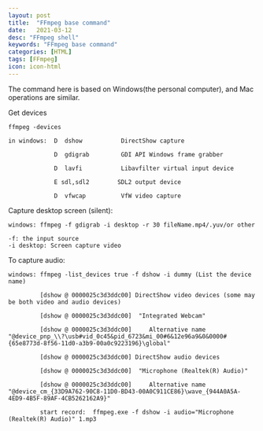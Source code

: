 ```yaml
---
layout: post
title:  "FFmpeg base command"
date:   2021-03-12
desc: "FFmpeg shell"
keywords: "FFmpeg base command"
categories: [HTML]
tags: [FFmpeg]
icon: icon-html
---
```


The command here is based on Windows(the personal computer), and Mac operations are similar.

Get devices

    ffmpeg -devices
    
    in windows:  D  dshow           DirectShow capture
    
                 D  gdigrab         GDI API Windows frame grabber
                 
                 D  lavfi           Libavfilter virtual input device
                 
                 E sdl,sdl2        SDL2 output device
                 
                 D  vfwcap          VfW video capture

Capture desktop screen (silent):
    
    windows: ffmpeg -f gdigrab -i desktop -r 30 fileName.mp4/.yuv/or other 
    
    -f: the input source
    -i desktop: Screen capture video

To capture audio:
    
    windows: ffmpeg -list_devices true -f dshow -i dummy (List the device name)
    
             [dshow @ 0000025c3d3ddc00] DirectShow video devices (some may be both video and audio devices)
             
             [dshow @ 0000025c3d3ddc00]  "Integrated Webcam"
                
             [dshow @ 0000025c3d3ddc00]     Alternative name "@device_pnp_\\?\usb#vid_0c45&pid_6723&mi_00#6&12e96a9&0&0000#{65e8773d-8f56-11d0-a3b9-00a0c9223196}\global"
                
             [dshow @ 0000025c3d3ddc00] DirectShow audio devices
                
             [dshow @ 0000025c3d3ddc00]  "Microphone (Realtek(R) Audio)"
                
             [dshow @ 0000025c3d3ddc00]     Alternative name "@device_cm_{33D9A762-90C8-11D0-BD43-00A0C911CE86}\wave_{944A0A5A-4ED9-4B5F-89AF-4CB5262162A9}" 

             start record:  ffmpeg.exe -f dshow -i audio="Microphone (Realtek(R) Audio)" 1.mp3
